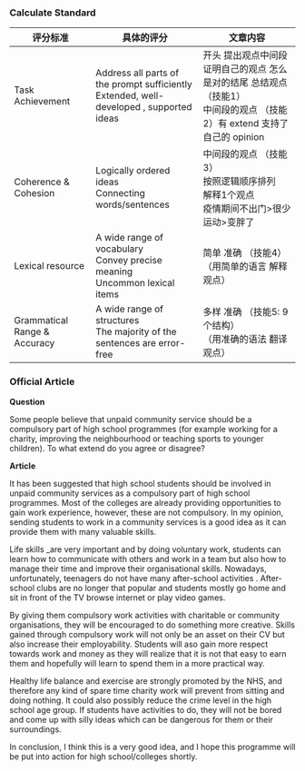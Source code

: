 ### Calculate Standard

| 评分标准                     | 具体的评分                                                   | 文章内容                                                     |
| ---------------------------- | ------------------------------------------------------------ | ------------------------------------------------------------ |
| Task Achievement             | Address all parts of the prompt sufficiently <br/>Extended, well-developed , supported ideas | 开头 提出观点中间段 证明自己的观点 怎么是对的结尾 总结观点 （技能1）<br/>中间段的观点 （技能2）有 extend 支持了自己的 opinion |
| Coherence & Cohesion         | Logically ordered ideas<br />Connecting words/sentences      | 中间段的观点 （技能3）<br />按照逻辑顺序排列<br />解释1个观点<br />疫情期间不出门>很少运动>变胖了 |
| Lexical resource             | A wide range of vocabulary<br />Convey precise meaning<br />Uncommon lexical items | 简单 准确  （技能4）<br />（用简单的语言 解释观点）          |
| Grammatical Range & Accuracy | A wide range of structures<br />The majority of the sentences are error-free | 多样 准确 （技能5: 9个结构）<br />（用准确的语法 翻译观点）  |



### Official Article

**Question**

Some people believe that unpaid community service should be a compulsory part of high school programmes (for example working for a charity, improving the neighbourhood or teaching sports to younger children). To what extend do you agree or disagree? 



**Article**

It has been suggested that high school students should be involved in unpaid community services as a compulsory part of high school programmes. Most of the colleges are already providing opportunities to gain work experience, however, these are not compulsory. In my opinion, sending students to work in a community services is a good idea as it can provide them with many valuable skills. 

Life skills _are very important and by doing voluntary work, students can learn how to communicate with others and work in a team but also how to manage their time and improve their organisational skills. Nowadays, unfortunately, teenagers do not have many after-school activities . After-school clubs are no longer that popular and students mostly go home and sit in front of the TV browse internet or play video games. 

By giving them compulsory work activities with charitable or community organisations, they will be encouraged to do something more creative. Skills gained through compulsory work will not only be an asset on their CV but also increase their employability. Students will aso gain more respect towards work and money as they will realize that it is not that easy to earn them and hopefully will learn to spend them in a more practical way. 

Healthy life balance and exercise are strongly promoted by the NHS, and therefore any kind of spare time charity work will prevent from sitting and doing nothing. It could also possibly reduce the crime level in the high school age group. If students have activities to do, they will not be bored and come up with silly ideas which can be dangerous for them or their surroundings. 

In conclusion, I think this is a very good idea, and I hope this programme will be put into action for high school/colleges shortly.

